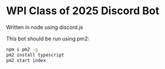 # WPI Class of 2025 Discord Bot

Written in node using discord.js

This bot should be run using pm2:

```bash
npm i pm2 -g
pm2 install typescript
pm2 start index
```
